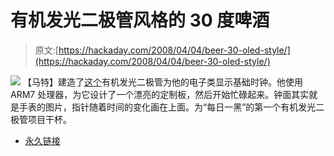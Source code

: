 # 有机发光二极管风格的 30 度啤酒

> 原文:[https://hackaday.com/2008/04/04/beer-30-oled-style/](https://hackaday.com/2008/04/04/beer-30-oled-style/)

![](../Images/d76e859fef7a2793d2dd3676da2afa00.png)
【马特】建造了[这个](http://ohmslog.wordpress.com/2007/12/12/presentation-today/)有机发光二极管为他的电子类显示基础时钟。他使用 ARM7 处理器，为它设计了一个漂亮的定制板，然后开始忙碌起来。钟面其实就是手表的图片，指针随着时间的变化画在上面。为“每日一黑”的第一个有机发光二极管项目干杯。

*   [永久链接](http://ohmslog.wordpress.com/2007/12/12/presentation-today/)